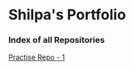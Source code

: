 # Shilpa's Portfolio
### Index of all Repositories
<a href="https://srs2121.github.io/shils"> Practise Repo - 1 </a>
